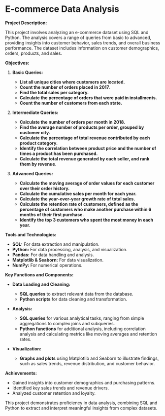# E-commerce Data Analysis

**Project Description:**

This project involves analyzing an e-commerce dataset using SQL and Python. The analysis covers a range of queries from basic to advanced, providing insights into customer behavior, sales trends, and overall business performance. The dataset includes information on customer demographics, orders, products, and sales.

**Objectives:**

1. **Basic Queries:**
   - **List all unique cities where customers are located.**
   - **Count the number of orders placed in 2017.**
   - **Find the total sales per category.**
   - **Calculate the percentage of orders that were paid in installments.**
   - **Count the number of customers from each state.**

2. **Intermediate Queries:**
   - **Calculate the number of orders per month in 2018.**
   - **Find the average number of products per order, grouped by customer city.**
   - **Calculate the percentage of total revenue contributed by each product category.**
   - **Identify the correlation between product price and the number of times a product has been purchased.**
   - **Calculate the total revenue generated by each seller, and rank them by revenue.**

3. **Advanced Queries:**
   - **Calculate the moving average of order values for each customer over their order history.**
   - **Calculate the cumulative sales per month for each year.**
   - **Calculate the year-over-year growth rate of total sales.**
   - **Calculate the retention rate of customers, defined as the percentage of customers who make another purchase within 6 months of their first purchase.**
   - **Identify the top 3 customers who spent the most money in each year.**

**Tools and Technologies:**

- **SQL:** For data extraction and manipulation.
- **Python:** For data processing, analysis, and visualization.
- **Pandas:** For data handling and analysis.
- **Matplotlib & Seaborn:** For data visualization.
- **NumPy:** For numerical operations.

**Key Functions and Components:**

- **Data Loading and Cleaning:**
  - **SQL queries** to extract relevant data from the database.
  - **Python scripts** for data cleaning and transformation.

- **Analysis:**
  - **SQL queries** for various analytical tasks, ranging from simple aggregations to complex joins and subqueries.
  - **Python functions** for additional analysis, including correlation analysis and calculating metrics like moving averages and retention rates.

- **Visualization:**
  - **Graphs and plots** using Matplotlib and Seaborn to illustrate findings, such as sales trends, revenue distribution, and customer behavior.

**Achievements:**
- Gained insights into customer demographics and purchasing patterns.
- Identified key sales trends and revenue drivers.
- Analyzed customer retention and loyalty.

This project demonstrates proficiency in data analysis, combining SQL and Python to extract and interpret meaningful insights from complex datasets.
